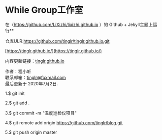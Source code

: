 # While Group工作室

在（https://github.com/LiXizhi/lixizhi.github.io ）的 Github + Jekyll主题上运行**

仓库ULR:https://github.com/tinglr/tinglr.github.io.git

[https://tinglr.github.io/](https://tinglr.github.io/)<br>

内容更新链接：[tinglr.github.io](https://github.com/tinglr/tinglr.github.io/edit/master/README.md)<br>

作者：程小听<br>
联系邮箱：tinglr@foxmail.com<br>
最后更新于 2020年7月2日. 



1.$ git init

2.$ git add .

3.$ git commit -m "温度巡检仪项目"

4.$ git remote add origin https://github.com/tinglr/blog.git

5.$ git push origin master

